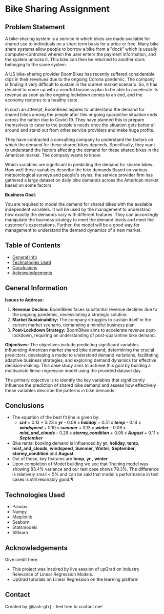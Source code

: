 # Bike Sharing Assignment

## **Problem Statement**

A bike-sharing system is a service in which bikes are made available for shared use to individuals on a short term basis for a price or free. Many bike share systems allow people to borrow a bike from a "dock" which is usually computer-controlled wherein the user enters the payment information, and the system unlocks it. This bike can then be returned to another dock belonging to the same system.

A US bike-sharing provider BoomBikes has recently suffered considerable dips in their revenues due to the ongoing Corona pandemic. The company is finding it very difficult to sustain in the current market scenario. So, it has decided to come up with a mindful business plan to be able to accelerate its revenue as soon as the ongoing lockdown comes to an end, and the economy restores to a healthy state.

In such an attempt, BoomBikes aspires to understand the demand for shared bikes among the people after this ongoing quarantine situation ends across the nation due to Covid-19. They have planned this to prepare themselves to cater to the people's needs once the situation gets better all around and stand out from other service providers and make huge profits.

They have contracted a consulting company to understand the factors on which the demand for these shared bikes depends. Specifically, they want to understand the factors affecting the demand for these shared bikes in the American market. The company wants to know:

Which variables are significant in predicting the demand for shared bikes.
How well those variables describe the bike demands
Based on various meteorological surveys and people's styles, the service provider firm has gathered a large dataset on daily bike demands across the American market based on some factors.

**Business Goal**:

You are required to model the demand for shared bikes with the available independent variables. It will be used by the management to understand how exactly the demands vary with different features. They can accordingly manipulate the business strategy to meet the demand levels and meet the customer's expectations. Further, the model will be a good way for management to understand the demand dynamics of a new market.
 


## Table of Contents
* [General Info](#general-information)
* [Technologies Used](#technologies-used)
* [Conclusions](#conclusions)
* [Acknowledgements](#acknowledgements)

<!-- You can include any other section that is pertinent to your problem -->

## General Information

**Issues to Address:**

1. **Revenue Decline:** BoomBikes faces substantial revenue declines due to the ongoing pandemic, necessitating a strategic solution.
2. **Market Sustainability:** The company struggles to sustain itself in the current market scenario, demanding a mindful business plan.
3. **Post-Lockdown Strategy:** BoomBikes aims to accelerate revenue post-lockdown, requiring an understanding of post-quarantine bike demand.

**Objectives:**
The objectives include predicting significant variables influencing American market shared bike demand, determining the crucial predictors, developing a model to understand demand variations, facilitating adaptive business strategies, and exploring demand dynamics for effective decision-making. This case study aims to achieve this goal by building a multivariate linear regression model using the provided  dataset day.

The primary objective is to identify the key variables that significantly influence the prediction of shared bike demand and assess how effectively these variables describe the patterns in bike demands.



## Conclusions

- The equation of the best fit line is given by:
  - **_cnt_** = 0.13 + 0.23 x **_yr_** - 0.09 x **_holiday_** + 0.51 x **_temp_** - 0.14 x **_windspeed_** + 0.10 x **_summer_** + 0.13 x **_winter_** - 0.08 x **_mist_and_clouds_** - 0.28 x **_stormy_condition_** + 0.05 x **_August_** + 0.11 x **_September_**
- Bike rental booking demand is influenced by **yr**, **holiday**, **temp**, **mist_and_clouds**, **windspeed**, **Summer**, **Winter**, **September**, **stormy_condition** and **August**
- Out of these, key features are **temp**, **yr** , **winter**
-  Upon completion of Model building we see that Training model was showing 83.4% variance and our test case shows 79.3%. The difference is relatively small < 5% and can be said that model's performance in test cases is still resonably good.¶



## Technologies Used
- Pandas 
- Numpy
- Matplotlib 
- Seaborn
- Statsmodels
- SKlearn

<!-- As the libraries versions keep on changing, it is recommended to mention the version of library used in this project -->

## Acknowledgements
Give credit here.
- This project was inspired by live session of upGrad on Industry Relevance of Linear Regression Models.
- UpGrad tutorials on Linear Regression on the learning platform


## Contact
Created by [@ash-gtx] - feel free to contact me!

